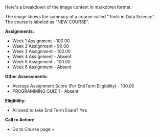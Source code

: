 Here's a breakdown of the image content in markdown format:

The image shows the summary of a course called "Tools in Data Science". The course is labeled as "NEW COURSE".

**Assignments:**

*   Week 1 Assignment - 100.00
*   Week 2 Assignment - 90.00
*   Week 3 Assignment - 100.00
*   Week 4 Assignment - Absent
*   Week 5 Assignment - 100.00
*   Week 6 Assignment - Absent

**Other Assessments:**

*   Average Assignment Score (For EndTerm Eligibility) - 100.00
*   PROGRAMMING QUIZ 1 - Absent

**Eligibility:**

*   Allowed to take End Term Exam? Yes

**Call to Action:**

*   Go to Course page >
